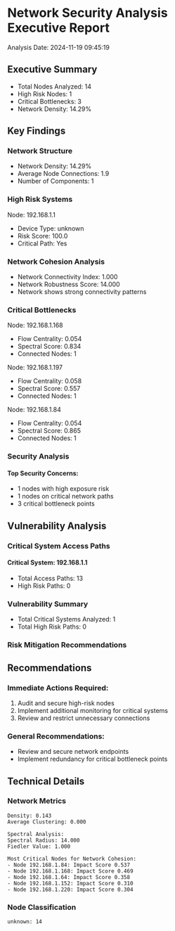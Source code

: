 # Network Security Analysis Executive Report

Analysis Date: 2024-11-19 09:45:19

## Executive Summary
- Total Nodes Analyzed: 14
- High Risk Nodes: 1
- Critical Bottlenecks: 3
- Network Density: 14.29%

## Key Findings

### Network Structure
- Network Density: 14.29%
- Average Node Connections: 1.9
- Number of Components: 1

### High Risk Systems

Node: 192.168.1.1
- Device Type: unknown
- Risk Score: 100.0
- Critical Path: Yes

### Network Cohesion Analysis
- Network Connectivity Index: 1.000
- Network Robustness Score: 14.000
- Network shows strong connectivity patterns

### Critical Bottlenecks

Node: 192.168.1.168
- Flow Centrality: 0.054
- Spectral Score: 0.834
- Connected Nodes: 1

Node: 192.168.1.197
- Flow Centrality: 0.058
- Spectral Score: 0.557
- Connected Nodes: 1

Node: 192.168.1.84
- Flow Centrality: 0.054
- Spectral Score: 0.865
- Connected Nodes: 1

### Security Analysis

#### Top Security Concerns:
- 1 nodes with high exposure risk
- 1 nodes on critical network paths
- 3 critical bottleneck points

## Vulnerability Analysis

### Critical System Access Paths

#### Critical System: 192.168.1.1
- Total Access Paths: 13
- High Risk Paths: 0

### Vulnerability Summary
- Total Critical Systems Analyzed: 1
- Total High Risk Paths: 0

### Risk Mitigation Recommendations

## Recommendations

### Immediate Actions Required:
1. Audit and secure high-risk nodes
2. Implement additional monitoring for critical systems
3. Review and restrict unnecessary connections

### General Recommendations:
- Review and secure network endpoints
- Implement redundancy for critical bottleneck points

## Technical Details

### Network Metrics
```
Density: 0.143
Average Clustering: 0.000

Spectral Analysis:
Spectral Radius: 14.000
Fiedler Value: 1.000

Most Critical Nodes for Network Cohesion:
- Node 192.168.1.84: Impact Score 0.537
- Node 192.168.1.168: Impact Score 0.469
- Node 192.168.1.64: Impact Score 0.358
- Node 192.168.1.152: Impact Score 0.310
- Node 192.168.1.220: Impact Score 0.304
```

### Node Classification
```
unknown: 14
```